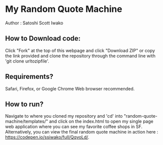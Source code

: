 # My Random Quote Machine

Author : Satoshi Scott Iwako

## How to Download code:

Click "Fork" at the top of this webpage and click "Download ZIP" or copy the link provided and clone the repository through the command line with 'git clone urltozipfile'.

## Requirements?
Safari, Firefox, or Google Chrome Web browser recommended.

## How to run?
Navigate to where you cloned my repository and 'cd' into "random-quote-machine/templates/" and click on the index.html to open my single page web application where you can see my favorite coffee shops in SF. Alternatively, you can view the final random quote machine in action here : https://codepen.io/ssiwako/full/QqvoLd/.

